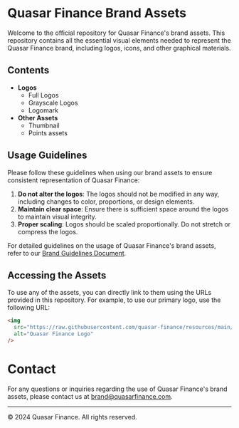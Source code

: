 # Quasar Finance Brand Assets

Welcome to the official repository for Quasar Finance's brand assets. This repository contains all the essential visual elements needed to represent the Quasar Finance brand, including logos, icons, and other graphical materials.

## Contents

- **Logos**
  - Full Logos
  - Grayscale Logos
  - Logomark
- **Other Assets**
  - Thumbnail
  - Points assets

## Usage Guidelines

Please follow these guidelines when using our brand assets to ensure consistent representation of Quasar Finance:

1. **Do not alter the logos**: The logos should not be modified in any way, including changes to color, proportions, or design elements.
2. **Maintain clear space**: Ensure there is sufficient space around the logos to maintain visual integrity.
3. **Proper scaling**: Logos should be scaled proportionally. Do not stretch or compress the logos.

For detailed guidelines on the usage of Quasar Finance's brand assets, refer to our [Brand Guidelines Document](https://quasar.fi/brand-kit).

## Accessing the Assets

To use any of the assets, you can directly link to them using the URLs provided in this repository. For example, to use our primary logo, use the following URL:

```html
<img
  src="https://raw.githubusercontent.com/quasar-finance/resources/main/assets/logo/quasar-logomark.webp"
  alt="Quasar Finance Logo"
/>
```

# Contact

For any questions or inquiries regarding the use of Quasar Finance's brand assets, please contact us at [brand@quasarfinance.com](https://discord.com/invite/quasarfi).

---

© 2024 Quasar Finance. All rights reserved.
